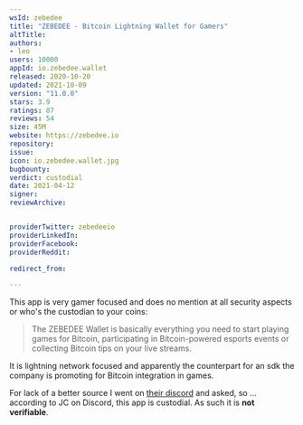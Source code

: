 ```yaml
---
wsId: zebedee
title: "ZEBEDEE - Bitcoin Lightning Wallet for Gamers"
altTitle: 
authors:
- leo
users: 10000
appId: io.zebedee.wallet
released: 2020-10-20
updated: 2021-10-09
version: "11.0.0"
stars: 3.9
ratings: 87
reviews: 54
size: 45M
website: https://zebedee.io
repository: 
issue: 
icon: io.zebedee.wallet.jpg
bugbounty: 
verdict: custodial
date: 2021-04-12
signer: 
reviewArchive:


providerTwitter: zebedeeio
providerLinkedIn: 
providerFacebook: 
providerReddit: 

redirect_from:

---
```



This app is very gamer focused and does no mention at all security aspects or
who's the custodian to your coins:

> The ZEBEDEE Wallet is basically everything you need to start playing games for
  Bitcoin, participating in Bitcoin-powered esports events or collecting Bitcoin
  tips on your live streams.

It is lightning network focused and apparently the counterpart for an sdk the
company is promoting for Bitcoin integration in games.

For lack of a better source I went on [their discord](https://zeb.gg/zebedeeiodiscord)
and asked, so ... according to JC on Discord, this app is custodial. As such it
is **not verifiable**.
